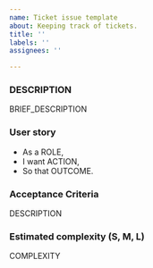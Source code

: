 ```yaml
---
name: Ticket issue template
about: Keeping track of tickets.
title: ''
labels: ''
assignees: ''

---
```


### DESCRIPTION
BRIEF_DESCRIPTION

### User story
- As a ROLE,
- I want  ACTION,
- So that  OUTCOME.

### Acceptance Criteria
DESCRIPTION

### Estimated complexity (S, M, L)
COMPLEXITY
